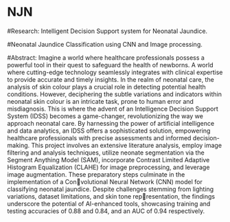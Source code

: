 # NJN
#Research: Intelligent Decision Support system for Neonatal Jaundice.

#Neonatal Jaundice Classification using CNN and Image processing.

#Abstract: 
Imagine a world where healthcare professionals possess a powerful tool in their quest to safeguard the health of newborns. A world where cutting-edge technology seamlessly integrates with clinical expertise to provide accurate and timely insights. In the realm of neonatal care, the analysis of skin colour plays a crucial role in detecting potential health conditions. However, deciphering the subtle variations and
indicators within neonatal skin colour is an intricate task, prone to human error and misdiagnosis. This is where the advent of an Intelligence Decision Support System (IDSS) becomes a game-changer, revolutionizing the way we approach neonatal care. By harnessing the power of artificial intelligence and data analytics, an IDSS offers a sophisticated solution, empowering healthcare professionals with precise assessments and informed decision-making. This project involves an extensive literature analysis, employ image filtering and analysis techniques, utilize neonate segmentation via the Segment Anything Model (SAM), incorporate Contrast Limited Adaptive Histogram Equalization (CLAHE) for image preprocessing, and leverage image augmentation. These preparatory steps culminate in the implementation of a Convolutional Neural Network (CNN) model for classifying neonatal jaundice. Despite challenges stemming from lighting variations, dataset limitations, and skin tone representation, the findings underscore the potential of AI-enhanced tools, showcasing training and testing accuracies of 0.88 and 0.84, and an AUC of 0.94 respectively.
